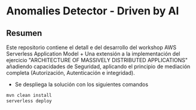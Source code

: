 # Anomalies Detector - Driven by AI
## Resumen
Este repositorio contiene el detall
e del desarrollo del workshop AWS Serverless Application Model + Una extensión a la implementación del ejercicio "ARCHITECTURE OF MASSIVELY DISTRIBUTED APPLICATIONS" añadiendo capacidades de Seguridad, aplicando el principio de mediación completa (Autorización, Autenticación e integridad).

- Se despliega la solución con los siguientes comandos
```bash
mvn clean install
serverless deploy
```